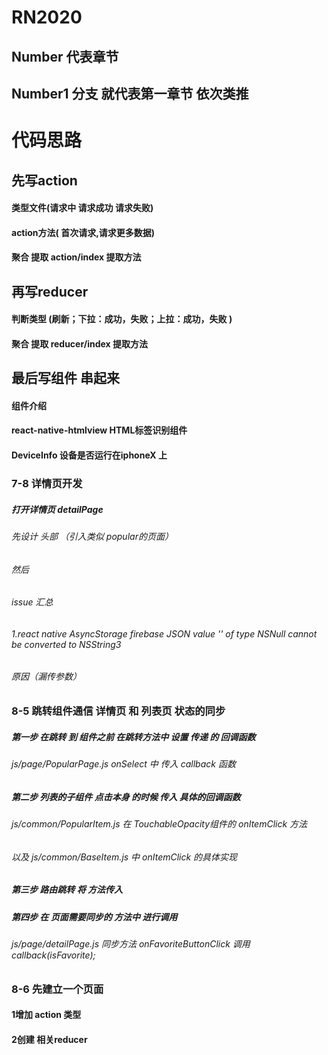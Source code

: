 # RN2020
## Number 代表章节
## Number1 分支 就代表第一章节 依次类推
# 代码思路
## 先写action 
#### 类型文件(请求中 请求成功 请求失败)
#### action方法( 首次请求,请求更多数据)
#### 聚合 提取 action/index 提取方法
## 再写reducer 
#### 判断类型 (刷新；下拉：成功，失败；上拉：成功，失败 )
#### 聚合 提取 reducer/index 提取方法
## 最后写组件 串起来
#### 组件介绍
#### react-native-htmlview HTML标签识别组件
#### DeviceInfo 设备是否运行在iphoneX 上

### 7-8 详情页开发

##### 打开详情页 detailPage  
###### 先设计 头部  （引入类似 popular的页面）
###### 然后

###### issue 汇总 
###### 1.react native AsyncStorage firebase JSON value '<null>' of type NSNull cannot be converted to NSString3
###### 原因（漏传参数）

### 8-5 跳转组件通信    详情页 和 列表页 状态的同步
##### 第一步 在跳转 到 组件之前 在跳转方法中 设置 传递 的 回调函数
###### js/page/PopularPage.js    onSelect 中 传入 callback 函数
##### 第二步 列表的子组件 点击本身 的时候 传入 具体的回调函数 
###### js/common/PopularItem.js  在 TouchableOpacity组件的 onItemClick 方法 
###### 以及 js/common/BaseItem.js  中 onItemClick 的具体实现
##### 第三步 路由跳转 将 方法传入
##### 第四步 在 页面需要同步的 方法中 进行调用 
###### js/page/detailPage.js 同步方法 onFavoriteButtonClick 调用 callback(isFavorite);

### 8-6 先建立一个页面
#### 1增加 action 类型
#### 2创建 相关reducer 